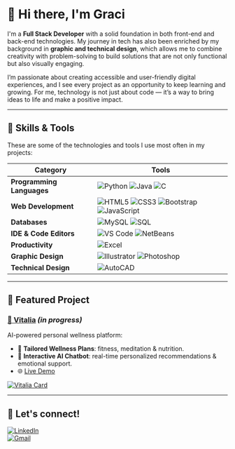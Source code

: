 # 🌸 Hi there, I'm Graci  

I'm a **Full Stack Developer** with a solid foundation in both front-end and back-end technologies. My journey in tech has also been enriched by my background in **graphic and technical design**, which allows me to combine creativity with problem-solving to build solutions that are not only functional but also visually engaging.  

I’m passionate about creating accessible and user-friendly digital experiences, and I see every project as an opportunity to keep learning and growing. For me, technology is not just about code — it’s a way to bring ideas to life and make a positive impact.  

---

## 🍓 Skills & Tools  

These are some of the technologies and tools I use most often in my projects:

| Category         | Tools |
|---------------------|----------|
| **Programming Languages**       | ![Python](https://img.shields.io/badge/Python-3776AB?style=for-the-badge&logo=python&logoColor=white) ![Java](https://img.shields.io/badge/Java-ED8B00?style=for-the-badge&logo=java&logoColor=white) ![C](https://img.shields.io/badge/C-00599C?style=for-the-badge&logo=c&logoColor=white) |
| **Web Development**         | ![HTML5](https://img.shields.io/badge/HTML5-E34F26?style=for-the-badge&logo=html5&logoColor=white) ![CSS3](https://img.shields.io/badge/CSS3-1572B6?style=for-the-badge&logo=css3&logoColor=white) ![Bootstrap](https://img.shields.io/badge/Bootstrap-7952B3?style=for-the-badge&logo=bootstrap&logoColor=white) ![JavaScript](https://img.shields.io/badge/JavaScript-F7DF1E?style=for-the-badge&logo=javascript&logoColor=black) |
| **Databases**       | ![MySQL](https://img.shields.io/badge/MySQL-005C84?style=for-the-badge&logo=mysql&logoColor=white) ![SQL](https://img.shields.io/badge/SQL-336791?style=for-the-badge&logo=postgresql&logoColor=white) |
| **IDE & Code Editors**      | ![VS Code](https://img.shields.io/badge/VS%20Code-007ACC?style=for-the-badge&logo=visual-studio-code&logoColor=white) ![NetBeans](https://img.shields.io/badge/NetBeans-1B6AC6?style=for-the-badge&logo=apachenetbeanside&logoColor=white) |
| **Productivity**    | ![Excel](https://img.shields.io/badge/Excel-217346?style=for-the-badge&logo=microsoft-excel&logoColor=white) |
| **Graphic Design**  | ![Illustrator](https://img.shields.io/badge/Illustrator-FF9A00?style=for-the-badge&logo=adobe-illustrator&logoColor=white) ![Photoshop](https://img.shields.io/badge/Photoshop-31A8FF?style=for-the-badge&logo=adobe-photoshop&logoColor=white) |
| **Technical Design**| ![AutoCAD](https://img.shields.io/badge/AutoCAD-E51050?style=for-the-badge&logo=autodesk&logoColor=white) |

---

## 🌻 Featured Project  

### [🌷 Vitalia](https://github.com/gracimarch/Vitalia) *(in progress)*  
AI-powered personal wellness platform:  
- 🧘 **Tailored Wellness Plans**: fitness, meditation & nutrition.  
- 🤖 **Interactive AI Chatbot**: real-time personalized recommendations & emotional support.  
- 🌐 [Live Demo](https://vitalia-selfcare.vercel.app)  

[![Vitalia Card](https://github-readme-stats.vercel.app/api/pin/?username=gracimarch&repo=Vitalia&theme=radical)](https://github.com/gracimarch/Vitalia)

---

## 🧁 Let's connect!  

[![LinkedIn](https://img.shields.io/badge/LinkedIn-0A66C2?style=for-the-badge&logo=linkedin&logoColor=white)](https://www.linkedin.com/in/gracimarch/)  
[![Gmail](https://img.shields.io/badge/Email-D14836?style=for-the-badge&logo=gmail&logoColor=white)](mailto:gracianamarch1@gmail.com)
